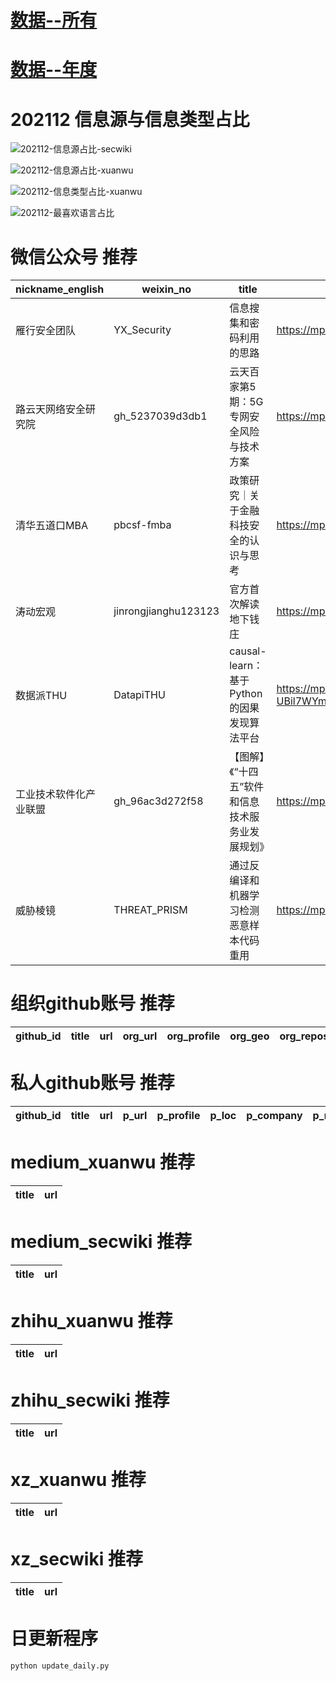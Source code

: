 # [数据--所有](README_20.md)
# [数据--年度](README_2021.md)
# 202112 信息源与信息类型占比
![202112-信息源占比-secwiki](data/img/domain/202112-信息源占比-secwiki.png)

![202112-信息源占比-xuanwu](data/img/domain/202112-信息源占比-xuanwu.png)



![202112-信息类型占比-xuanwu](data/img/tag/202112-信息类型占比-xuanwu.png)

![202112-最喜欢语言占比](data/img/language/202112-最喜欢语言占比.png)

# 微信公众号 推荐
| nickname_english | weixin_no | title | url| 
| --- | --- | --- | ---| 
| 雁行安全团队 | YX_Security | 信息搜集和密码利用的思路 | https://mp.weixin.qq.com/s/HbnXhaN0QdlqTW7f__NFHA | 1| 
| 路云天网络安全研究院 | gh_5237039d3db1 | 云天百家第5期：5G专网安全风险与技术方案 | https://mp.weixin.qq.com/s/6K3RQtjzAvtyYNkavuHuaw | 1| 
| 清华五道口MBA | pbcsf-fmba | 政策研究｜关于金融科技安全的认识与思考 | https://mp.weixin.qq.com/s/n63l4LOiViv5p9I2ELI2gg | 1| 
| 涛动宏观 | jinrongjianghu123123 | 官方首次解读地下钱庄 | https://mp.weixin.qq.com/s/-JrUb49rnegnGzPMElSUFg | 1| 
| 数据派THU | DatapiTHU | ​causal-learn：基于Python的因果发现算法平台 | https://mp.weixin.qq.com/s/a-UBil7WYmxb6FQx0TAJbw | 1| 
| 工业技术软件化产业联盟 | gh_96ac3d272f58 | 【图解】《“十四五”软件和信息技术服务业发展规划》 | https://mp.weixin.qq.com/s/6nJ7tpo5qu8zVI8nYDQAnA | 1| 
| 威胁棱镜 | THREAT_PRISM | 通过反编译和机器学习检测恶意样本代码重用 | https://mp.weixin.qq.com/s/9ptODSm-CiyZcXASaPybug | 1| 


# 组织github账号 推荐
| github_id | title | url | org_url | org_profile | org_geo | org_repositories | org_people | org_projects | repo_lang | repo_star | repo_forks| 
| --- | --- | --- | --- | --- | --- | --- | --- | --- | --- | --- | ---| 


# 私人github账号 推荐
| github_id | title | url | p_url | p_profile | p_loc | p_company | p_repositories | p_projects | p_stars | p_followers | p_following | repo_lang | repo_star | repo_forks | 
| --- | --- | --- | --- | --- | --- | --- | --- | --- | --- | --- | --- | --- | --- | ---| 


# medium_xuanwu 推荐
| title | url| 
| --- | ---| 


# medium_secwiki 推荐
| title | url| 
| --- | ---| 


# zhihu_xuanwu 推荐
| title | url| 
| --- | ---| 


# zhihu_secwiki 推荐
| title | url| 
| --- | ---| 


# xz_xuanwu 推荐
| title | url| 
| --- | ---| 


# xz_secwiki 推荐
| title | url| 
| --- | ---| 



# 日更新程序
`python update_daily.py`